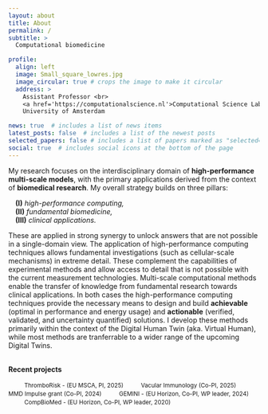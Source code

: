 ```yaml
---
layout: about
title: About
permalink: /
subtitle: >
  Computational biomedicine

profile:
  align: left
  image: Small_square_lowres.jpg
  image_circular: true # crops the image to make it circular
  address: >
    Assistant Professor <br>
    <a href='https://computationalscience.nl'>Computational Science Lab</a> <br>
    University of Amsterdam    

news: true  # includes a list of news items
latest_posts: false  # includes a list of the newest posts
selected_papers: false # includes a list of papers marked as "selected={true}"
social: true  # includes social icons at the bottom of the page
---
```


 My research focuses on the interdisciplinary domain of **high-performance multi-scale models**, with the primary applications derived from the context of **biomedical research**. My overall strategy builds on three pillars: <br>

&emsp;<b>(I)</b> _high-performance computing,_ <br>
&emsp;<b>(II)</b> _fundamental biomedicine,_ <br>
&emsp;<b>(III)</b> _clinical applications._ <br>

These are applied in strong synergy to unlock answers that are not possible in a single-domain view. The application of high-performance computing techniques allows fundamental investigations (such as cellular-scale mechanisms) in extreme detail. These complement the capabilities of experimental methods and allow access to detail that is not possible with the current measurement technologies. Multi-scale computational methods enable the transfer of knowledge from fundamental research towards clinical applications.
In both cases the high-performance computing techniques provide the necessary means to design and build **achievable** (optimal in performance and energy usage) and **actionable** (verified, validated, and uncertainty quantified) solutions. I develop these methods primarily within the context of the Digital Human Twin (aka. Virtual Human), while most methods are tranferrable to a wider range of the upcoming Digital Twins.
<br><br>

**Recent projects** <br>

&emsp;&emsp; <small> ThromboRisk - (EU MSCA, PI, 2025) </small>
&emsp;&emsp; <small> Vacular Immunology (Co-PI, 2025) </small>
&emsp;&emsp; <small> MMD Impulse grant (Co-PI, 2024) </small>
&emsp;&emsp; <small> GEMINI - (EU Horizon, Co-PI, WP leader, 2024) </small>
&emsp;&emsp; <small> CompBioMed - (EU Horizon, Co-PI, WP leader, 2020) </small>





